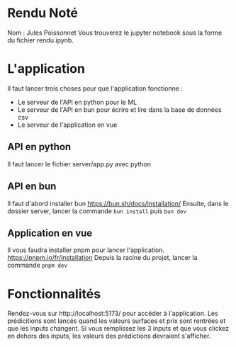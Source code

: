 # Rendu Noté
Nom : Jules Poissonnet
Vous trouverez le jupyter notebook sous la forme du fichier rendu.ipynb.

# L'application

Il faut lancer trois choses pour que l'application fonctionne :
- Le serveur de l'API en python pour le ML
- Le serveur de l'API en bun pour écrire et lire dans la base de données csv
- Le serveur de l'application en vue

## API en python

Il faut lancer le fichier server/app.py avec python

## API en bun

Il faut d'abord installer bun https://bun.sh/docs/installation/
Ensuite, dans le dossier server, lancer la commande `bun install` puis `bun dev`

## Application en vue
Il vous faudra installer pnpm pour lancer l'application. https://pnpm.io/fr/installation
Depuis la racine du projet, lancer la commande `pnpm dev`

# Fonctionnalités

Rendez-vous sur http://localhost:5173/ pour accéder à l'application.
Les prédicitions sont lancés quand les valeurs surfaces et prix sont rentrées et que les inputs changent.
Si vous remplissez les 3 inputs et que vous clickez en dehors des inputs, les valeurs des prédictions devraient s'afficher.

